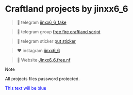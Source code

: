 # **Craftland projects by jinxx6_6**
> 💙 telegram [jinxx6_6_fake](https://t.me/jinxx6_6_fake)

> 💙 telegram group [free fire craftland script](https://t.me/freefirecraftlandgroup)

> 💙 telegram sticker [put sticker](https://t.me/addstickers/Craftlandff)


> ❤️ instagram [jinxx6_6](https://instagram.com/jinxx6_6?igshid=MzNlNGNkZWQ4Mg==)

> 💚 Website [Jinxx6_6.free.nf](https://jinxx66.free.nf/)

> [!NOTE]
> All projects files password protected.

<span style="color: blue;">This text will be blue</span>


